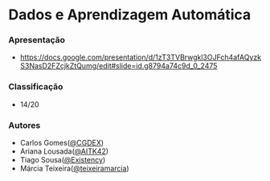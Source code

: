 # Dados e Aprendizagem Automática

### Apresentação

 * https://docs.google.com/presentation/d/1zT3TVBrwgkl3OJFch4afAQyzkS3NasD2FZcjkZtQumg/edit#slide=id.g8794a74c9d_0_2475

### Classificação
 
 * 14/20

### Autores
* Carlos Gomes([@CGDEX](https://github.com/CGDEX))
* Ariana Lousada([@AITK42](https://github.com/AITK42))
* Tiago Sousa([@Existency](https://github.com/Existency))
* Márcia Teixeira([@teixeiramarcia](https://github.com/teixeiramarcia))
 